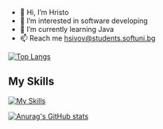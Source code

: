 - 👋 Hi, I’m Hristo
- 👀 I’m interested in software developing
- 🌱 I’m currently learning Java
- 📫 Reach me hsivov@students.softuni.bg

[![Top Langs](https://github-readme-stats.vercel.app/api/top-langs/?username=hsivov&layout=compact)](https://github.com/anuraghazra/github-readme-stats)
## My Skills
[![My Skills](https://skillicons.dev/icons?i=js,html,css,bootstrap,java,spring,maven,mysql,postgres,docker)](https://skillicons.dev)

[![Anurag's GitHub stats](https://github-readme-stats.vercel.app/api?username=hsivov)](https://github.com/anuraghazra/github-readme-stats)
  
<!---
hsivov/hsivov is a ✨ special ✨ repository because its `README.md` (this file) appears on your GitHub profile.
You can click the Preview link to take a look at your changes.
--->
